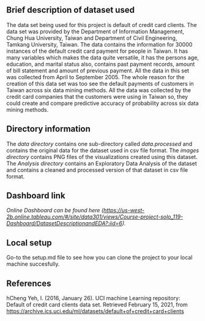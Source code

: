 ## Brief description of dataset used

The data set being used for this project is default of credit card clients. The data set was provided by the Department of Information Management, Chung Hua University, Taiwan and Department of Civil Engineering, Tamkang University, Taiwan. The data contains the information for 30000 instances of the default credit card payment for people in Taiwan. It has many variables which makes the data quite versatile, it has the persons age, education, and marital status also, contains past payment records, amount of bill statement and amount of previous payment. All the data in this set was collected from April to September 2005. The whole reason for the creation of this data set was too see the default payments of customers in Taiwan across six data mining methods. All the data was collected by the credit card companies that the customers were using in Taiwan so, they could create and compare predictive accuracy of probability across six data mining methods.

## Directory information
The *data directory* contains one sub-directory called *data.processed* and contains the original data for the dataset used in csv file format.
The *images directory* contains PNG files of the visualizations created using this dataset.
The *Analysis directory* contains an Exploratory Data Analysis of the dataset and contains a cleaned and processed version
of that dataset in csv file format.


## Dashboard link
*Online Dashboard can be found here (https://us-west-2b.online.tableau.com/#/site/data301/views/Course-project-solo_119-Dashboard/DatasetDescriptionandEDA?:iid=6).*

## Local setup
Go-to the setup.md file to see how you can clone the project to your local machine succesfully.

## References
hCheng Yeh, I. (2016, January 26). UCI machine Learning repository: Default of credit card clients data set. Retrieved February 15, 2021, from https://archive.ics.uci.edu/ml/datasets/default+of+credit+card+clients
